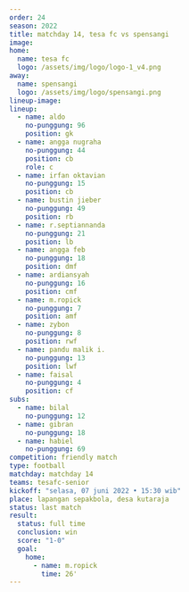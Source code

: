 ```yaml
---
order: 24
season: 2022
title: matchday 14, tesa fc vs spensangi
image: 
home:
  name: tesa fc
  logo: /assets/img/logo/logo-1_v4.png
away:
  name: spensangi
  logo: /assets/img/logo/spensangi.png
lineup-image:
lineup:
  - name: aldo
    no-punggung: 96
    position: gk
  - name: angga nugraha
    no-punggung: 44
    position: cb
    role: c
  - name: irfan oktavian
    no-punggung: 15
    position: cb
  - name: bustin jieber
    no-punggung: 49
    position: rb
  - name: r.septiannanda
    no-punggung: 21
    position: lb
  - name: angga feb
    no-punggung: 18
    position: dmf
  - name: ardiansyah
    no-punggung: 16
    position: cmf
  - name: m.ropick
    no-punggung: 7
    position: amf
  - name: zybon
    no-punggung: 8
    position: rwf
  - name: pandu malik i.
    no-punggung: 13
    position: lwf
  - name: faisal
    no-punggung: 4
    position: cf
subs:
  - name: bilal
    no-punggung: 12
  - name: gibran
    no-punggung: 18
  - name: habiel
    no-punggung: 69
competition: friendly match
type: football
matchday: matchday 14
teams: tesafc-senior
kickoff: "selasa, 07 juni 2022 • 15:30 wib"
place: lapangan sepakbola, desa kutaraja
status: last match
result: 
  status: full time
  conclusion: win
  score: "1-0"
  goal: 
    home:
      - name: m.ropick
        time: 26'
---
```

